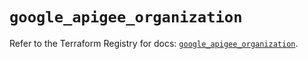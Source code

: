 # `google_apigee_organization`

Refer to the Terraform Registry for docs: [`google_apigee_organization`](https://registry.terraform.io/providers/hashicorp/google/6.32.0/docs/resources/apigee_organization).

